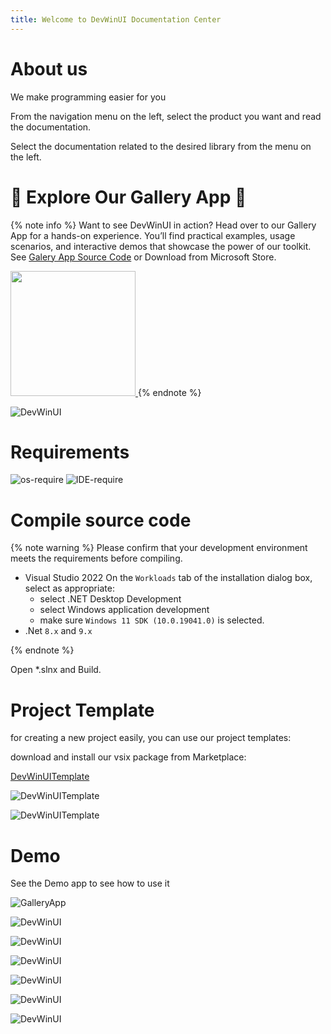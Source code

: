 ```yaml
---
title: Welcome to DevWinUI Documentation Center
---
```


# About us

We make programming easier for you

From the navigation menu on the left, select the product you want and read the documentation.

Select the documentation related to the desired library from the menu on the left.

# 🚀 Explore Our Gallery App 🚀

{% note info %}
Want to see DevWinUI in action? Head over to our Gallery App for a hands-on experience. You’ll find practical examples, usage scenarios, and interactive demos that showcase the power of our toolkit. See [Galery App Source Code](https://github.com/Ghost1372/DevWinUI) or Download from Microsoft Store.

<a href="https://apps.microsoft.com/detail/DevWinUI%20Gallery%20App/9nmx5x5dlsrq?launch=true
    &mode=mini">
    <img src="https://get.microsoft.com/images/en-us%20dark.svg" width="200"/>
</a>
{% endnote %}

![DevWinUI](https://raw.githubusercontent.com/ghost1372/DevWinUI-Resources/refs/heads/main/DevWinUI-Docs/GalleryApp.png)


# Requirements

![os-require](https://img.shields.io/badge/OS-%3E%3D%20Windows%2010%20Build%201809-orange) ![IDE-require](https://img.shields.io/badge/IDE-vs2022-red)

# Compile source code

{% note warning %}
Please confirm that your development environment meets the requirements before compiling.
- Visual Studio 2022
    On the `Workloads` tab of the installation dialog box, select as appropriate:
    - select .NET Desktop Development
    - select Windows application development
    - make sure `Windows 11 SDK (10.0.19041.0)` is selected.
- .Net `8.x` and `9.x`

{% endnote %}

Open *.slnx and Build.

# Project Template
for creating a new project easily, you can use our project templates:

download and install our vsix package from Marketplace:

[DevWinUITemplate](https://marketplace.visualstudio.com/items?itemName=MahdiHosseini.WinUICommunityTemplates)

![DevWinUITemplate](https://raw.githubusercontent.com/ghost1372/DevWinUI-Resources/refs/heads/main/DevWinUI-Templates/Demo.png)

![DevWinUITemplate](https://raw.githubusercontent.com/ghost1372/DevWinUI-Resources/refs/heads/main/DevWinUI-Templates/1.png)

# Demo
See the Demo app to see how to use it

![GalleryApp](https://raw.githubusercontent.com/ghost1372/DevWinUI-Resources/refs/heads/main/DevWinUI-Docs/GalleryApp.png)

![DevWinUI](https://raw.githubusercontent.com/ghost1372/Resources/main/SettingsUI/0.png)

![DevWinUI](https://raw.githubusercontent.com/ghost1372/Resources/main/SettingsUI/1.png)

![DevWinUI](https://raw.githubusercontent.com/ghost1372/Resources/main/SettingsUI/5.png)

![DevWinUI](https://raw.githubusercontent.com/ghost1372/Resources/main/SettingsUI/2.png)

![DevWinUI](https://raw.githubusercontent.com/ghost1372/Resources/main/SettingsUI/3.png)

![DevWinUI](https://raw.githubusercontent.com/ghost1372/Resources/main/SettingsUI/4.png)
